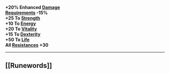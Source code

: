 
**+20% Enhanced [Damage](https://diablo.fandom.com/wiki/Damage "Damage")  
[Requirements](https://diablo.fandom.com/wiki/Requirements "Requirements") -15%  
+25 To [Strength](https://diablo.fandom.com/wiki/Strength "Strength")  
+10 To [Energy](https://diablo.fandom.com/wiki/Energy "Energy")  
+20 To [Vitality](https://diablo.fandom.com/wiki/Vitality "Vitality")  
+15 To [Dexterity](https://diablo.fandom.com/wiki/Dexterity "Dexterity")  
+50 To [Life](https://diablo.fandom.com/wiki/Life "Life")  
All [Resistances](https://diablo.fandom.com/wiki/Resistances "Resistances") +30**

---
## [[Runewords]]
